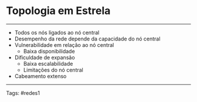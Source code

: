# Topologia em Estrela

---

- Todos os nós ligados ao nó central
- Desempenho da rede depende da capacidade do nó central
- Vulnerabilidade em relação ao nó central
	- Baixa disponibilidade
- Dificuldade de expansão
	- Baixa escalabilidade
	- Limitações do nó central
- Cabeamento extenso

---

Tags: #redes1 